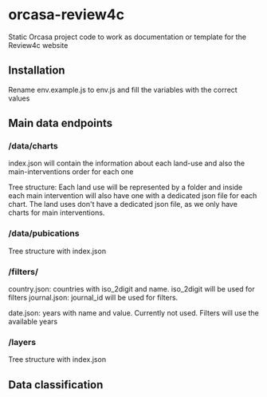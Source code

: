 # orcasa-review4c
Static Orcasa project code to work as documentation or template for the Review4c website

## Installation

Rename env.example.js to env.js and fill the variables with the correct values

## Main data endpoints

### /data/charts

index.json will contain the information about each land-use and also the main-interventions order for each one

Tree structure: Each land use will be represented by a folder and inside each main intervention will also have one with a dedicated json file for each chart. The land uses don't have a dedicated json file, as we only have charts for main interventions.


### /data/pubications

Tree structure with index.json

### /filters/

country.json: countries with iso_2digit and name. iso_2digit will be used for filters
journal.json: journal_id will be used for filters.

date.json: years with name and value. Currently not used. Filters will use the available years

### /layers

Tree structure with index.json

## Data classification